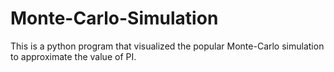 # Monte-Carlo-Simulation
This is a python program that visualized the popular Monte-Carlo simulation to approximate the value of PI.
